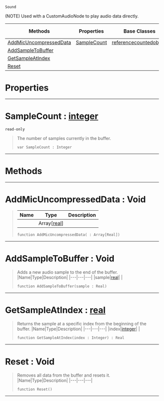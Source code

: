  `Sound`

(NOTE) Used with a CustomAudioNode to play audio data directly.

|Methods|Properties|Base Classes|Derived Classes|
|---|---|---|---|
|[ AddMicUncompressedData](https://github.com/PlasmaEngine/PlasmaDocs/tree/master/docs/C%2B%2B/code_reference/class_reference/soundbuffer.markdown#addmicuncompresseddata-v)|[ SampleCount](https://github.com/PlasmaEngine/PlasmaDocs/tree/master/docs/C%2B%2B/code_reference/class_reference/soundbuffer.markdown#samplecount-plasma-engine)|[referencecountedobject](https://github.com/PlasmaEngine/PlasmaDocs/tree/master/docs/C%2B%2B/code_reference/class_reference/referencecountedobject.markdown)| |
|[ AddSampleToBuffer](https://github.com/PlasmaEngine/PlasmaDocs/tree/master/docs/C%2B%2B/code_reference/class_reference/soundbuffer.markdown#addsampletobuffer-void)| | | |
|[ GetSampleAtIndex](https://github.com/PlasmaEngine/PlasmaDocs/tree/master/docs/C%2B%2B/code_reference/class_reference/soundbuffer.markdown#getsampleatindex-plasma-en)| | | |
|[ Reset](https://github.com/PlasmaEngine/PlasmaDocs/tree/master/docs/C%2B%2B/code_reference/class_reference/soundbuffer.markdown#reset-void)| | | |


 #  Properties


---  
 #  SampleCount : [integer](https://github.com/PlasmaEngine/PlasmaDocs/tree/master/docs/C%2B%2B/code_reference/lightning_base_types/integer.markdown)

 `read-only`

> The number of samples currently in the buffer.
> ``` lang=cpp, name=Lightning
> var SampleCount : Integer


---  
 #  Methods


---  
 #  AddMicUncompressedData : Void

> 
> |Name|Type|Description|
> |---|---|---|
> ||Array[[real](https://github.com/PlasmaEngine/PlasmaDocs/tree/master/docs/C%2B%2B/code_reference/lightning_base_types/real.markdown)]| |
> ``` lang=cpp, name=Lightning
> function AddMicUncompressedData( : Array[Real])
> ``` 


---  
 #  AddSampleToBuffer : Void

> Adds a new audio sample to the end of the buffer.
> |Name|Type|Description|
> |---|---|---|
> |sample|[real](https://github.com/PlasmaEngine/PlasmaDocs/tree/master/docs/C%2B%2B/code_reference/lightning_base_types/real.markdown)| |
> ``` lang=cpp, name=Lightning
> function AddSampleToBuffer(sample : Real)
> ``` 


---  
 #  GetSampleAtIndex : [real](https://github.com/PlasmaEngine/PlasmaDocs/tree/master/docs/C%2B%2B/code_reference/lightning_base_types/real.markdown)

> Returns the sample at a specific index from the beginning of the buffer.
> |Name|Type|Description|
> |---|---|---|
> |index|[integer](https://github.com/PlasmaEngine/PlasmaDocs/tree/master/docs/C%2B%2B/code_reference/lightning_base_types/integer.markdown)| |
> ``` lang=cpp, name=Lightning
> function GetSampleAtIndex(index : Integer) : Real
> ``` 


---  
 #  Reset : Void

> Removes all data from the buffer and resets it.
> |Name|Type|Description|
> |---|---|---|
> ``` lang=cpp, name=Lightning
> function Reset()
> ``` 


---  
 

 
